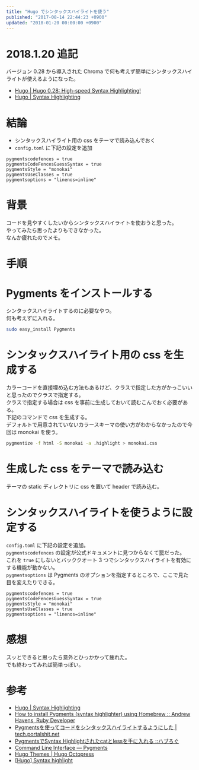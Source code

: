 ```yaml
---
title: "Hugo でシンタックスハイライトを使う"
published: "2017-08-14 22:44:23 +0900"
updated: "2018-01-20 00:00:00 +0900"
---
```


# 2018.1.20 追記

バージョン 0.28 から導入された Chroma で何も考えず簡単にシンタックスハイライトが使えるようになった。

- [Hugo | Hugo 0.28: High-speed Syntax Highlighting!](https://gohugo.io/news/0.28-relnotes/)
- [Hugo | Syntax Highlighting](https://gohugo.io/content-management/syntax-highlighting/)

# 結論

- シンタックスハイライト用の css をテーマで読み込んでおく
- `config.toml` に下記の設定を追加

```
pygmentscodefences = true
pygmentsCodeFencesGuessSyntax = true
pygmentsStyle = "monokai"
pygmentsUseClasses = true
pygmentsoptions = "linenos=inline"
```

# 背景

コードを見やすくしたいからシンタックスハイライトを使おうと思った。  
やってみたら思ったよりもできなかった。  
なんか疲れたのでメモ。

# 手順

# Pygments をインストールする

シンタックスハイライトするのに必要なやつ。  
何も考えずに入れる。

```bash
sudo easy_install Pygments
```

# シンタックスハイライト用の css を生成する

カラーコードを直接埋め込む方法もあるけど、クラスで指定した方がかっこいいと思ったのでクラスで指定する。  
クラスで指定する場合は css を事前に生成しておいて読むこんでおく必要がある。  
下記のコマンドで css を生成する。  
デフォルトで用意されていないカラースキーマの使い方がわからなかったので今回は monokai を使う。

```bash
pygmentize -f html -S monokai -a .highlight > monokai.css
```

# 生成した css をテーマで読み込む

テーマの static ディレクトリに css を置いて header で読み込む。

# シンタックスハイライトを使うように設定する

`config.toml` に下記の設定を追加。  
`pygmentscodefences` の設定が公式ドキュメントに見つからなくて罠だった。  
これを `true` にしないとバッククオート 3 つでシンタックスハイライトを有効にする機能が動かない。  
`pygmentsoptions` は Pygments のオプションを指定するところで、ここで見た目を変えたりできる。

```
pygmentscodefences = true
pygmentsCodeFencesGuessSyntax = true
pygmentsStyle = "monokai"
pygmentsUseClasses = true
pygmentsoptions = "linenos=inline"
```

# 感想

スッとできると思ったら意外とひっかかって疲れた。  
でも終わってみれば簡単っぽい。

# 参考

- [Hugo | Syntax Highlighting](https://gohugo.io/tools/syntax-highlighting/)
- [How to install Pygments (syntax highlighter) using Homebrew :: Andrew Havens, Ruby Developer](http://www.andrewhavens.com/posts/13/how-to-install-pygments-syntax-highlighter-using-homebrew/)
- [Pygmentsを使ってコードをシンタックスハイライトするようにした | tech.portalshit.net](http://tech.portalshit.net/2010/08/13/jekyll-with-pygments/)
- [PygmentsでSyntax Highlightされたcatとlessを手に入れる ::ハブろぐ](https://havelog.ayumusato.com/develop/others/e523-pretty_cat_and_less_pygments.html)
- [Command Line Interface — Pygments](http://pygments.org/docs/cmdline/)
- [Hugo Themes | Hugo Octopress](https://themes.gohugo.io/hugo-octopress/)
- [[Hugo] Syntax highlight](https://code-house.jp/2016/08/20/hugosyntaxhighlight/)
